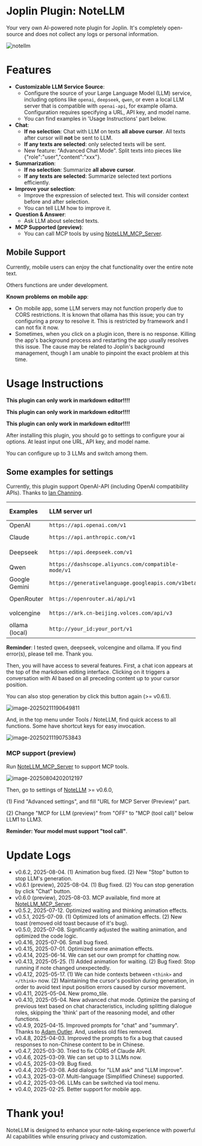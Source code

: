 # Joplin Plugin: NoteLLM

Your very own AI-powered note plugin for Joplin. 
It's completely open-source and does not collect any logs or personal information.

![notellm](./_img/notellm.gif)

# Features

- **Customizable LLM Service Source**: 
    - Configure the source of your Large Language Model (LLM) service, including options like `openai`, `deepseek`, `qwen`, or even a local LLM server that is compatible with `openai-api`, for example ollama. Configuration requires specifying a URL, API key, and model name.
    - You can find examples in 'Usage Instructions' part below.
- **Chat**: 
    - **If no selection**: Chat with LLM on texts **all above cursor**. All texts after cursor will **not** be sent to LLM.
    - **If any texts are selected**: only selected texts will be sent.
    - New feature: "Advanced Chat Mode". Split texts into pieces like {"role":"user","content":"xxx"}.
- **Summarization**: 
    - **If no selection**: Summarize **all above cursor**.
    - **If any texts are selected**: Summarize selected text portions efficiently. 
- **Improve your selection**: 
    - Improve the expression of selected text. This will consider context before and after selection. 
    - You can tell LLM how to improve it.
- **Question & Answer**: 
    - Ask LLM about selected texts.
- **MCP Supported (preview)**:
    - You can call MCP tools by using [NoteLLM_MCP_Server](https://github.com/HorseSword/notellm_mcp_server).  

## Mobile Support

Currently, mobile users can enjoy the chat functionality over the entire note text. 

Others functions are under development.

**Known problems on mobile app**:
- On mobile app, some LLM servers may not function properly due to CORS restrictions. It is known that ollama has this issue; you can try configuring a proxy to resolve it. This is restricted by framework and I can not fix it now.
- Sometimes, when you click on a plugin icon, there is no response. Killing the app's background process and restarting the app usually resolves this issue. The cause may be related to Joplin's background management, though I am unable to pinpoint the exact problem at this time.

# Usage Instructions

**This plugin can only work in markdown editor!!!!**

**This plugin can only work in markdown editor!!!!**

**This plugin can only work in markdown editor!!!!**

After installing this plugin, you should go to settings to configure your ai options. At least input one URL, API key, and model name.

You can configure up to 3 LLMs and switch among them.

## Some examples for settings

Currently, this plugin support OpenAI-API (including OpenAI compatibility APIs). Thanks to [Ian Channing](https://github.com/ianchanning).

| Examples | LLM server url | LLM model name (examples) |
| :----------------------------------------- | :--------------------------------------- | ------------------------------------------ |
| OpenAI | `https://api.openai.com/v1` | `o3` |
| Claude | `https://api.anthropic.com/v1` | `claude-3-7-sonnet-20250219` |
| Deepseek | `https://api.deepseek.com/v1` | `deepseek-chat`,  or `deepseek-reasoner` |
| Qwen | `https://dashscope.aliyuncs.com/compatible-mode/v1` | `qwen-plus` |
| Google Gemini | `https://generativelanguage.googleapis.com/v1beta` | `gemini-2.0-flash` |
| OpenRouter | `https://openrouter.ai/api/v1` | `google/gemini-2.5-flash` |
| volcengine | `https://ark.cn-beijing.volces.com/api/v3` | `doubao-1.5-pro-32k` |
| ollama (local) | `http://your_id:your_port/v1` | `(YOUR_MODEL_NAME)` |

**Reminder**: I tested qwen, deepseek, volcengine and ollama. If you find error(s), please tell me. Thank you.



Then, you will have access to several features. First, a chat icon appears at the top of the markdown editing interface. Clicking on it triggers a conversation with AI based on all preceding content up to your cursor position.

You can also stop generation by click this button again (>= v0.6.1).

![image-20250211190649811](./_img/image-20250211190649811.png)

And, in the top menu under Tools / NoteLLM, find quick access to all functions. Some have shortcut keys for easy invocation.

![image-20250211190753843](./_img/image-20250211190753843.png)

### MCP support (preview)

Run [NoteLLM_MCP_Server](https://github.com/HorseSword/notellm_mcp_server) to support MCP tools.

![image-20250804202012197](./_img/image-20250804202012197.png)

Then, go to settings of [NoteLLM](https://github.com/HorseSword/joplin-plugin-notellm) >= v0.6.0,

(1) Find "Advanced settings", and fill "URL for MCP Server (Preview)" part.

(2) Change "MCP for LLM (preview)" from "OFF" to "MCP (tool call)" below LLM1 to LLM3. 

**Reminder: Your model must support "tool call"**.




# Update Logs

- v0.6.2, 2025-08-04. (1) Animation bug fixed. (2) New "Stop" button to stop LLM's generation.
- v0.6.1 (preview), 2025-08-04. (1) Bug fixed. (2) You can stop generation by click "Chat" button.
- v0.6.0 (preview), 2025-08-03. MCP available, find more at [NoteLLM_MCP_Server](https://github.com/HorseSword/notellm_mcp_server).
- v0.5.2, 2025-07-12. Optimized waiting and thinking animation effects.
- v0.5.1, 2025-07-09. (1) Optimized lots of animation effects. (2) New toast (removed old toast because of it's bug).
- v0.5.0, 2025-07-08. Significantly adjusted the waiting animation, and optimized the code logic.
- v0.4.16, 2025-07-06. Small bug fixed.
- v0.4.15, 2025-07-01. Optimized some animation effects.
- v0.4.14, 2025-06-14. We can set our own prompt for chatting now.
- v0.4.13, 2025-05-25. (1) Added animation for waiting. (2) Bug fixed: Stop running if note changed unexpectedly.
- v0.4.12, 2025-05-17. (1) We can hide contexts between `<think>` and `</think>` now. (2) Maintaining the cursor's position during generation, in order to avoid text input position errors caused by cursor movement.
- v0.4.11, 2025-05-04. New promo_tile.
- v0.4.10, 2025-05-04. New advanced chat mode. Optimize the parsing of previous text based on chat characteristics, including splitting dialogue roles, skipping the 'think' part of the reasoning model, and other functions.
- v0.4.9, 2025-04-15. Improved prompts for "chat" and "summary". Thanks to [Adam Outler](https://github.com/adamoutler). And, useless old files removed.
- v0.4.8, 2025-04-03. Improved the prompts to fix a bug that caused responses to non-Chinese content to be in Chinese.
- v0.4.7, 2025-03-30. Tried to fix CORS of Claude API.
- v0.4.6, 2025-03-09. We can set up to 3 LLMs now.
- v0.4.5, 2025-03-09. Bug fixed.
- v0.4.4, 2025-03-08. Add dialogs for "LLM ask" and "LLM improve".
- v0.4.3, 2025-03-07. Multi-language (Simplified Chinese) supported.
- v0.4.2, 2025-03-06. LLMs can be switched via tool menu.
- v0.4.0, 2025-02-25. Better support for mobile app.

# Thank you!

NoteLLM is designed to enhance your note-taking experience with powerful AI capabilities while ensuring privacy and customization.
